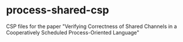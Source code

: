 # process-shared-csp
CSP files for the paper "Verifying Correctness of Shared Channels in a Cooperatively Scheduled Process-Oriented Language"
